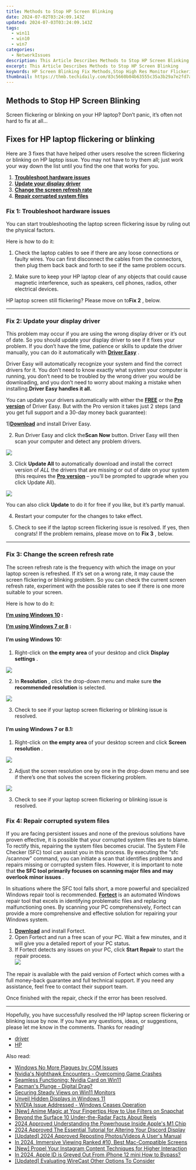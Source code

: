 ```yaml
---
title: Methods to Stop HP Screen Blinking
date: 2024-07-02T03:24:09.143Z
updated: 2024-07-03T03:24:09.143Z
tags:
  - win11
  - win10
  - win7
categories:
  - NetworkIssues
description: This Article Describes Methods to Stop HP Screen Blinking
excerpt: This Article Describes Methods to Stop HP Screen Blinking
keywords: HP Screen Blinking Fix Methods,Stop High Res Monitor Flickering,Prevent HP Display Blind Spot,How to Solve LCD Panel Glitches,Reduce VA Monitor Refresh Rate,Stop Blue Light Emission From HP Screens,Cease OLED Screen Flashing Issues
thumbnail: https://thmb.techidaily.com/83c5660b04b63555c35a3b29a7e2fd7ac8060798e2fb3cf7dc99c41ddcfc3162.jpg
---
```


## Methods to Stop HP Screen Blinking

 Screen flickering or blinking on your HP laptop? Don’t panic, it’s often not hard to fix at all…

## Fixes for HP laptop flickering or blinking

 Here are 3 fixes that have helped other users resolve the screen flickering or blinking on HP laptop issue. You may not have to try them all; just work your way down the list until you find the one that works for you.

1. [**Troubleshoot hardware issues**](#F1)
2. [**Update your display driver**](#F2)
3. [**Change the screen refresh rate**](#F3)
4. **[Repair corrupted system files](#ADD)**

### Fix 1: Troubleshoot hardware issues

 You can start troubleshooting the laptop screen flickering issue by ruling out the physical factors.

Here is how to do it:

 1) Check the laptop cables to see if there are any loose connections or faulty wires. You can first disconnect the cables from the connectors, then plug them back back and forth to see if the same problem occurs.

 2) Make sure to keep your HP laptop clear of any objects that could cause magnetic interference, such as speakers, cell phones, radios, other electrical devices.

 HP laptop screen still flickering? Please move on to**Fix 2** , below.

---

### Fix 2: Update your display driver

 This problem may occur if you are using the wrong display driver or it’s out of date. So you should update your display driver to see if it fixes your problem. If you don’t have the time, patience or skills to update the driver manually, you can do it automatically with [**Driver Easy**](https://tools.techidaily.com/drivereasy/download/) .

 Driver Easy will automatically recognize your system and find the correct drivers for it. You don’t need to know exactly what system your computer is running, you don’t need to be troubled by the wrong driver you would be downloading, and you don’t need to worry about making a mistake when installing.**Driver Easy handles it all.**

 You can update your drivers automatically with either the [**FREE**](https://tools.techidaily.com/drivereasy/download/) or the [**Pro version**](https://tools.techidaily.com/drivereasy/download/) of Driver Easy. But with the Pro version it takes just 2 steps (and you get full support and a 30-day money back guarantee):

 1)[**Download**](https://tools.techidaily.com/drivereasy/download/) and install Driver Easy.

 2) Run Driver Easy and click the**Scan Now** button. Driver Easy will then scan your computer and detect any problem drivers.

![](https://images.drivereasy.com/wp-content/uploads/2018/07/img_5b46ffcde1143.jpg)

 3) Click **Update All** to automatically download and install the correct version of _ALL_ the drivers that are missing or out of date on your system (this requires the [**Pro version**](https://tools.techidaily.com/drivereasy/download/) – you’ll be prompted to upgrade when you click Update All).

![](https://images.drivereasy.com/wp-content/uploads/2018/07/img_5b594e371b13c.jpg)

 You can also click **Update** to do it for free if you like, but it’s partly manual.

4) Restart your computer for the changes to take effect.

5) Check to see if the laptop screen flickering issue is resolved. If yes, then congrats! If the problem remains, please move on to **Fix 3** , below.

---

### Fix 3: Change the screen refresh rate

 The screen refresh rate is the frequency with which the image on your laptop screen is refreshed. If it’s set on a wrong rate, it may cause the screen flickering or blinking problem. So you can check the current screen refresh rate, experiment with the possible rates to see if there is one more suitable to your screen.

Here is how to do it:

**[I’m using Windows 10](#W10) :**

**[I’m using Windows 7 or 8](#W78) :**

#### **I’m using Windows 10:**

 1) Right-click on **the empty area** of your desktop and click **Display settings** .

![](https://images.drivereasy.com/wp-content/uploads/2018/07/img_5b4c67b31715b.jpg)

 2) In **Resolution** , click the drop-down menu and make sure **the recommended resolution** is selected.

![](https://images.drivereasy.com/wp-content/uploads/2018/07/img_5b4c683faa667.jpg)

 3) Check to see if your laptop screen flickering or blinking issue is resolved.

#### **I’m using Windows 7 or 8.1:**

 1) Right-click on **the empty area** of your desktop screen and click **Screen resolution** .

![](https://images.drivereasy.com/wp-content/uploads/2018/07/img_5b5ed6d79ee72.jpg)

 2) Adjust the screen resolution one by one in the drop-down menu and see if there’s one that solves the screen flickering problem.

![](https://images.drivereasy.com/wp-content/uploads/2018/08/img_5b72884ff0e75.jpg)

 3) Check to see if your laptop screen flickering or blinking issue is resolved.

### Fix 4: Repair corrupted system files

 If you are facing persistent issues and none of the previous solutions have proven effective, it is possible that your corrupted system files are to blame. To rectify this, repairing the system files becomes crucial. The System File Checker (SFC) tool can assist you in this process. By executing the “sfc /scannow” command, you can initiate a scan that identifies problems and repairs missing or corrupted system files. However, it is important to note that **the SFC tool primarily focuses on scanning major files and may overlook minor issues** .

 In situations where the SFC tool falls short, a more powerful and specialized Windows repair tool is recommended. **[Fortect](https://tools.techidaily.com/drivereasy/download/)**  is an automated Windows repair tool that excels in identifying problematic files and replacing malfunctioning ones. By scanning your PC comprehensively, Fortect can provide a more comprehensive and effective solution for repairing your Windows system.

1. **[Download](https://tools.techidaily.com/drivereasy/download/)**  and install Fortect.
2. Open Fortect and run a free scan of your PC. Wait a few minutes, and it will give you a detailed report of your PC status.
3. If Fortect detects any issues on your PC, click **Start Repair** to start the repair process.  
![](https://images.drivereasy.com/wp-content/uploads/2023/07/fortectstartrepair.png)

 The repair is available with the paid version of Fortect which comes with a full money-back guarantee and full technical support. If you need any assistance, feel free to contact their support team.

Once finished with the repair, check if the error has been resolved.

---

 Hopefully, you have successfully resolved the HP laptop screen flickering or blinking issue by now. If you have any questions, ideas, or suggestions, please let me know in the comments. Thanks for reading!

* [driver](https://tools.techidaily.com/drivereasy/download/)
* [HP](https://tools.techidaily.com/drivereasy/download/)

<ins class="adsbygoogle"
     style="display:block"
     data-ad-format="autorelaxed"
     data-ad-client="ca-pub-7571918770474297"
     data-ad-slot="1223367746"></ins>



<ins class="adsbygoogle"
     style="display:block"
     data-ad-client="ca-pub-7571918770474297"
     data-ad-slot="8358498916"
     data-ad-format="auto"
     data-full-width-responsive="true"></ins>

<span class="atpl-alsoreadstyle">Also read:</span>
<div><ul>
<li><a href="https://network-issues.techidaily.com/windows-no-more-plagues-by-com-issues/"><u>Windows No More Plagues by COM Issues</u></a></li>
<li><a href="https://network-issues.techidaily.com/nvidias-nighthawk-encounters-overcoming-game-crashes/"><u>Nvidia's Nighthawk Encounters - Overcoming Game Crashes</u></a></li>
<li><a href="https://network-issues.techidaily.com/seamless-functioning-nvidia-card-on-win11/"><u>Seamless Functioning: Nvidia Card on Win11</u></a></li>
<li><a href="https://network-issues.techidaily.com/pacmans-plunge-digital-drag/"><u>Pacman's Plunge - Digital Drag?</u></a></li>
<li><a href="https://network-issues.techidaily.com/securing-steady-views-on-win11-monitors/"><u>Securing Steady Views on Win11 Monitors</u></a></li>
<li><a href="https://network-issues.techidaily.com/unveil-hidden-displays-in-windows-11/"><u>Unveil Hidden Displays in Windows 11</u></a></li>
<li><a href="https://network-issues.techidaily.com/nvidia-issue-addressed-windows-ceases-operation/"><u>NVIDIA Issue Addressed - Windows Ceases Operation</u></a></li>
<li><a href="https://snapchat-videos.techidaily.com/new-anime-magic-at-your-fingertips-how-to-use-filters-on-snapchat/"><u>[New] Anime Magic at Your Fingertips  How to Use Filters on Snapchat</u></a></li>
<li><a href="https://instagram-video-recordings.techidaily.com/beyond-the-surface-10-under-the-radar-facts-about-reels/"><u>Beyond the Surface  10 Under-the-Radar Facts About Reels</u></a></li>
<li><a href="https://some-guidance.techidaily.com/2024-approved-understanding-the-powerhouse-inside-apples-m1-chip/"><u>2024 Approved  Understanding the Powerhouse  Inside Apple's M1 Chip</u></a></li>
<li><a href="https://discord-videos.techidaily.com/2024-approved-the-essential-tutorial-for-altering-your-discord-display/"><u>2024 Approved  The Essential Tutorial for Altering Your Discord Display</u></a></li>
<li><a href="https://instagram-video-recordings.techidaily.com/updated-2024-approved-reposting-photosvideos-a-users-manual/"><u>[Updated] 2024 Approved  Reposting Photos/Videos  A User's Manual</u></a></li>
<li><a href="https://some-knowledge.techidaily.com/in-2024-immersive-viewing-ranked-10-best-mac-compatible-screens/"><u>In 2024, Immersive Viewing  Ranked #10, Best Mac-Compatible Screens</u></a></li>
<li><a href="https://instagram-videos.techidaily.com/new-propel-your-instagram-content-techniques-for-higher-interaction/"><u>[New] Propel Your Instagram Content  Techniques for Higher Interaction</u></a></li>
<li><a href="https://apple-account.techidaily.com/in-2024-apple-id-is-greyed-out-from-iphone-12-mini-how-to-bypass-by-drfone-ios/"><u>In 2024, Apple ID is Greyed Out From iPhone 12 mini How to Bypass?</u></a></li>
<li><a href="https://some-knowledge.techidaily.com/updated-evaluating-wirecast-other-options-to-consider/"><u>[Updated] Evaluating WireCast  Other Options To Consider</u></a></li>
</ul></div>
